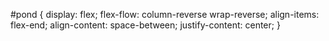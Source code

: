 #pond {
    display: flex;
    flex-flow: column-reverse wrap-reverse;
    align-items: flex-end;
    align-content: space-between;
    justify-content: center;
}